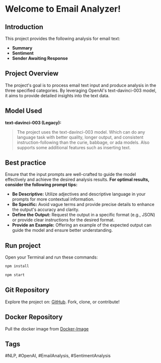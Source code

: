 # Welcome to Email Analyzer!

## Introduction
This project provides the following analysis for email text:
- **Summary**
- **Sentiment**
- **Sender Awaiting Response**

## Project Overview
The project's goal is to process email text input and produce analysis in the three specified categories. 
By leveraging OpenAI's text-davinci-003 model, it aims to provide detailed insights into the text data.

## Model Used
**text-davinci-003 (Legacy):**
>The project uses the text-davinci-003 model.
>Which can do any language task with better quality, 
>longer output, and consistent instruction-following
>than the curie, babbage, or ada models. 
>Also supports some additional features such as inserting text.

## Best practice
Ensure that the input prompts are well-crafted to guide the model effectively and achieve the desired analysis results.
**For optimal results, consider the following prompt tips:**
- **Be Descriptive:** Utilize adjectives and descriptive language in your prompts for more contextual information.
- **Be Specific:** Avoid vague terms and provide precise details to enhance the output's accuracy and clarity.
- **Define the Output:** Request the output in a specific format (e.g., JSON) or provide clear instructions for the desired format.
- **Provide an Example:** Offering an example of the expected output can guide the model and ensure better understanding.

## Run project

Open your Terminal and run these commands:
```sh
npm install
```

```sh
npm start
```
## Git Repository

Explore the project on: [GitHub](https://github.com/mutty320/Email-analysis-with-openAI). Fork, clone, or contribute!

## Docker Repository
Pull the docker image from [Docker-Image](https://hub.docker.com/repository/docker/ozgav/email-analysis/tags?page=1&ordering=last_updated)

## Tags
#NLP, #OpenAI, #EmailAnalysis, #SentimentAnalysis